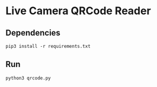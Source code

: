 # Live Camera QRCode Reader

## Dependencies
```
pip3 install -r requirements.txt
```

## Run
```
python3 qrcode.py
```
